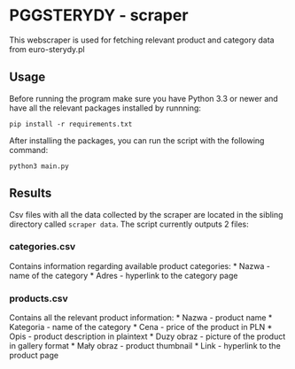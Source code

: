 # PGGSTERYDY - scraper
This webscraper is used for fetching relevant product and category data from euro-sterydy.pl    

## Usage
Before running the program make sure you have Python 3.3 or newer and have all the relevant packages installed by runnning:
```
pip install -r requirements.txt
```

After installing the packages, you can run the script with the following command:   

```
python3 main.py
```

## Results
Csv files with all the data collected by the scraper are located in the sibling directory called `scraper data`. The script currently outputs 2 files:

### categories.csv
Contains information regarding available product categories:
    *  Nazwa - name of the category
    *  Adres - hyperlink to the category page


### products.csv
Contains all the relevant product information:
    *  Nazwa - product name
    *  Kategoria - name of the category
    *  Cena - price of the product in PLN
    *  Opis - product description in plaintext
    *  Duzy obraz - picture of the product in gallery format
    *  Mały obraz - product thumbnail
    *  Link - hyperlink to the product page

